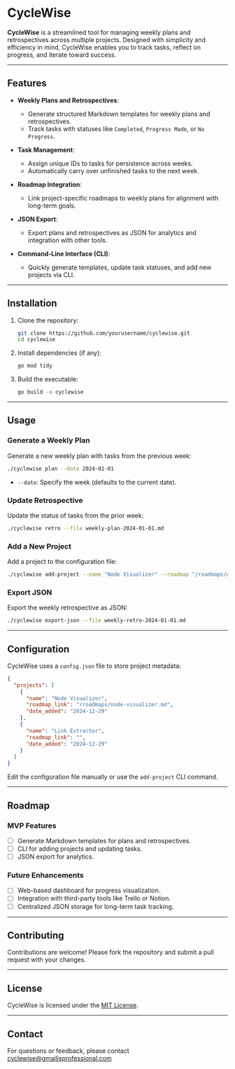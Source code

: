 # CycleWise

**CycleWise** is a streamlined tool for managing weekly plans and retrospectives across multiple projects. Designed with simplicity and efficiency in mind, CycleWise enables you to track tasks, reflect on progress, and iterate toward success.

---

## Features

- **Weekly Plans and Retrospectives**:
  - Generate structured Markdown templates for weekly plans and retrospectives.
  - Track tasks with statuses like `Completed`, `Progress Made`, or `No Progress`.
  
- **Task Management**:
  - Assign unique IDs to tasks for persistence across weeks.
  - Automatically carry over unfinished tasks to the next week.

- **Roadmap Integration**:
  - Link project-specific roadmaps to weekly plans for alignment with long-term goals.

- **JSON Export**:
  - Export plans and retrospectives as JSON for analytics and integration with other tools.

- **Command-Line Interface (CLI)**:
  - Quickly generate templates, update task statuses, and add new projects via CLI.

---

## Installation

1. Clone the repository:
   ```bash
   git clone https://github.com/yourusername/cyclewise.git
   cd cyclewise
   ```

2. Install dependencies (if any):
   ```bash
   go mod tidy
   ```

3. Build the executable:
   ```bash
   go build -o cyclewise
   ```

---

## Usage

### Generate a Weekly Plan
Generate a new weekly plan with tasks from the previous week:
```bash
./cyclewise plan --date 2024-01-01
```
- `--date`: Specify the week (defaults to the current date).

### Update Retrospective
Update the status of tasks from the prior week:
```bash
./cyclewise retro --file weekly-plan-2024-01-01.md
```

### Add a New Project
Add a project to the configuration file:
```bash
./cyclewise add-project --name "Node Visualizer" --roadmap "/roadmaps/node-visualizer.md"
```

### Export JSON
Export the weekly retrospective as JSON:
```bash
./cyclewise export-json --file weekly-retro-2024-01-01.md
```

---

## Configuration

CycleWise uses a `config.json` file to store project metadata:

```json
{
  "projects": [
    {
      "name": "Node Visualizer",
      "roadmap_link": "/roadmaps/node-visualizer.md",
      "date_added": "2024-12-29"
    },
    {
      "name": "Link Extractor",
      "roadmap_link": "",
      "date_added": "2024-12-29"
    }
  ]
}
```

Edit the configuration file manually or use the `add-project` CLI command.

---

## Roadmap

### MVP Features
- [ ] Generate Markdown templates for plans and retrospectives.
- [ ] CLI for adding projects and updating tasks.
- [ ] JSON export for analytics.

### Future Enhancements
- [ ] Web-based dashboard for progress visualization.
- [ ] Integration with third-party tools like Trello or Notion.
- [ ] Centralized JSON storage for long-term task tracking.

---

## Contributing

Contributions are welcome! Please fork the repository and submit a pull request with your changes.

---

## License

CycleWise is licensed under the [MIT License](LICENSE).

---

## Contact

For questions or feedback, please contact cyclewise@gmailisprofessional.com
